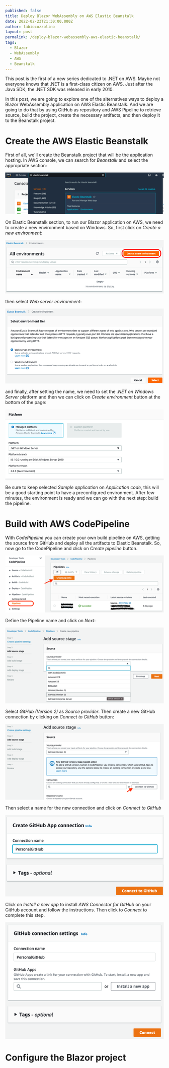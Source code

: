 ```yaml
---
published: false
title: Deploy Blazor WebAssembly on AWS Elastic Beanstalk
date: 2022-02-23T21:30:00.000Z
author: fabiocozzolino
layout: post
permalink: /deploy-blazor-webassembly-aws-elastic-beanstalk/
tags:
  - Blazor
  - WebAssembly
  - AWS
  - Beanstalk
---
```

This post is the first of a new series dedicated to .NET on AWS. Maybe not everyone knows that .NET is a first-class citizen on AWS. Just after the Java SDK, the .NET SDK was released in early 2010.

In this post, we are going to explore one of the alternatives ways to deploy a Blazor WebAssembly application on AWS Elastic Beanstalk. And we are going to do that by using GitHub as repository and AWS Pipeline to retrieve source, build the project, create the necessary artifacts, and then deploy it to the Beanstalk project. 

# Create the AWS Elastic Beanstalk 
First of all, we'll create the Beanstalk project that will be the application hosting. In AWS console, we can search for _Beanstalk_ and select the appropriate section:

<p align="center">
  <img src="/assets/img/blazoraws1.png" alt="Create a new environment">
</p>

On Elastic Beanstalk section, to run our Blazor application on AWS, we need to create a new environment based on Windows. So, first click on _Create a new environment_:

<p align="center">
  <img src="/assets/img/blazoraws2.png" alt="Create a new environment">
</p>

then select _Web server environment_:

<p align="center">
  <img src="/assets/img/blazoraws3.png" alt="Create a new environment">
</p>

and finally, after setting the name, we need to set the _.NET on Windows Server_ platform and then we can click on _Create environment_ button at the bottom of the page:

<p align="center">
  <img src="/assets/img/blazoraws5.png" alt="Create a new environment">
</p>

Be sure to keep selected _Sample application_ on _Application code_, this will be a good starting point to have a preconfigured environment. After few minutes, the environment is ready and we can go with the next step: build the pipeline.

# Build with AWS CodePipeline
With _CodePipeline_ you can create your own build pipeline on AWS, getting the source from GitHub and deploy all the artifacts to Elastic Beanstalk. So, now go to the CodePipeline and click on _Create pipeline_ button.

<p align="center">
  <img src="/assets/img/blazoraws_pipeline_1.png" alt="Create a new environment">
</p>

Define the Pipeline name and click on _Next_:

<p align="center">
  <img src="/assets/img/blazoraws_pipeline_2.png" alt="Create a new environment">
</p>

Select _GitHub (Version 2)_ as _Source provider_. Then create a new GitHub connection by clicking on _Connect to GitHub_ button:

<p align="center">
  <img src="/assets/img/blazoraws_pipeline_3.png" alt="Create a new environment">
</p>

Then select a name for the new connection and click on _Connect to GitHub_

<p align="center">
  <img src="/assets/img/blazoraws_pipeline_4.png" alt="Create a new environment">
</p>

Click on _Install a new app_ to install _AWS Connector for GitHub_ on your GitHub account and follow the instructions. Then click to _Connect_ to complete this step.

<p align="center">
  <img src="/assets/img/blazoraws_pipeline_5.png" alt="Create a new environment">
</p>


# Configure the Blazor project


